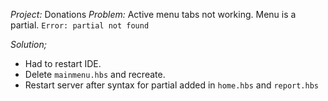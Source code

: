 *Project:* Donations
*Problem:* Active menu tabs not working. Menu is a partial. `Error: partial not found`

*Solution;*

* Had to restart IDE.
* Delete `mainmenu.hbs` and recreate. 
* Restart server after syntax for partial added in `home.hbs` and `report.hbs`
